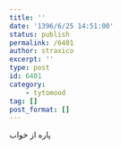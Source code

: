 ```yaml
---
title: ''
date: '1396/6/25 14:51:00'
status: publish
permalink: /6401
author: straxico
excerpt: ''
type: post
id: 6401
category:
    - tytomood
tag: []
post_format: []
---
```

پاره از خواب